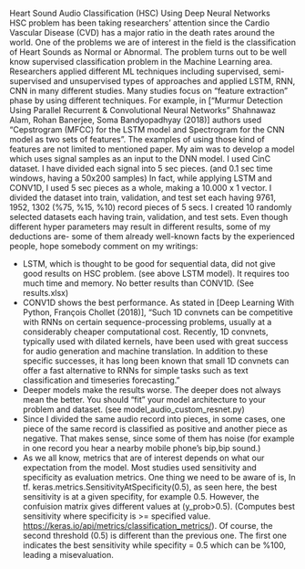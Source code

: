 Heart Sound Audio Classification (HSC) Using Deep Neural Networks  
HSC problem has been taking researchers’ attention since the Cardio Vascular Disease (CVD) has a major ratio in the death rates around the world. One of the problems we are of interest in the field is the classification of Heart Sounds as Normal or Abnormal. The problem turns out to be well know supervised classification problem in the Machine Learning area. 
Researchers applied different ML techniques including supervised, semi-supervised and unsupervised types of approaches and applied LSTM, RNN, CNN in many different studies. 
Many studies focus on “feature extraction” phase by using different techniques. For example, in [“Murmur Detection Using Parallel Recurrent & Convolutional Neural Networks” Shahnawaz Alam, Rohan Banerjee, Soma Bandyopadhyay (2018)] authors used “Cepstrogram (MFCC) for the LSTM model and Spectrogram for the CNN model as two sets of features”. The examples of using those kind of features are not limited to mentioned paper.
My aim was to develop a model which uses signal samples as an input to the DNN model. I used CinC dataset. I have divided each signal into 5 sec pieces. (and 0.1 sec time windows, having a 50x200 samples) In fact, while applying LSTM and CONV1D, I used 5 sec pieces as a whole, making a 10.000 x 1 vector. I divided the dataset into train, validation, and test set each having 9761, 1952, 1302 (%75, %15, %10) record pieces of 5 secs. I created 10 randomly selected datasets each having train, validation, and test sets.
Even though different hyper parameters may result in different results, some of my deductions are- some of them already well-known facts by the experienced people, hope somebody comment on my writings:
-	LSTM, which is thought to be good for sequential data, did not give good results on HSC problem. (see above LSTM model). It requires too much time and memory. No better results than CONV1D. (See results.xlsx)
-	CONV1D shows the best performance. As stated in [Deep Learning With Python, François Chollet (2018)], “Such 1D convnets can be competitive with RNNs on certain sequence-processing problems, usually at a considerably cheaper computational cost. Recently, 1D convnets, typically used with dilated kernels, have been used with great success for audio generation and machine translation. In addition to these specific successes, it has long been known that small 1D convnets can offer a fast alternative to RNNs for simple tasks such as text classification and timeseries forecasting.”
-	Deeper models make the results worse. The deeper does not always mean the better. You should “fit” your model architecture to your problem and dataset. (see model_audio_custom_resnet.py)
-	Since I divided the same audio record into pieces, in some cases, one piece of the same record is classified as positive and another piece as negative. That makes sense, since some of them has noise (for example in one record you hear a nearby mobile phone’s bip,bip sound.)
-	As we all know, metrics that are of interest depends on what our expectation from the model. Most studies used sensitivity and specificity as evaluation metrics. One thing we need to be aware of is, In tf. keras.metrics.SensitivityAtSpecificity(0.5), as seen here, the best sensitivity is at a given specifity, for example 0.5. However, the confuision matrix gives different values at (y_prob>0.5). (Computes best sensitivity where specificity is >= specified value. https://keras.io/api/metrics/classification_metrics/). Of course, the second threshold (0.5) is different than the previous one. The first one indicates the best sensitivity while specifity = 0.5 which can be %100, leading a misevaluation. 

